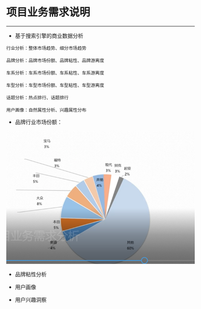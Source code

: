 # 项目业务需求说明

---

* 基于搜索引擎的商业数据分析

```
行业分析：整体市场趋势、细分市场趋势

品牌分析：品牌市场份额、品牌粘性、品牌游离度

车系分析：车系市场份额、车系粘性、车系游离度

车型分析：车型市场份额、车型粘性、车型游离度

话题分析：热点排行、话题排行

用户画像：自然属性分析、兴趣属性分布
```

* 品牌行业市场份额：

![](/assets/kar01.png)

* 品牌粘性分析



* 用户画像



* 用户兴趣洞察



